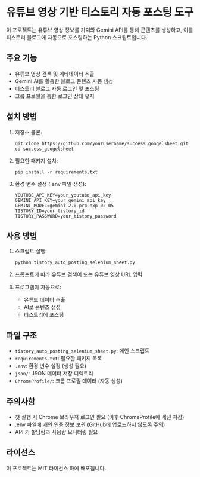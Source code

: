 # 유튜브 영상 기반 티스토리 자동 포스팅 도구

이 프로젝트는 유튜브 영상 정보를 가져와 Gemini API를 통해 콘텐츠를 생성하고, 이를 티스토리 블로그에 자동으로 포스팅하는 Python 스크립트입니다.

## 주요 기능

- 유튜브 영상 검색 및 메타데이터 추출
- Gemini AI를 활용한 블로그 콘텐츠 자동 생성
- 티스토리 블로그 자동 로그인 및 포스팅
- 크롬 프로필을 통한 로그인 상태 유지

## 설치 방법

1. 저장소 클론:

   ```
   git clone https://github.com/yourusername/success_googelsheet.git
   cd success_googelsheet
   ```

2. 필요한 패키지 설치:

   ```
   pip install -r requirements.txt
   ```

3. 환경 변수 설정 (.env 파일 생성):
   ```
   YOUTUBE_API_KEY=your_youtube_api_key
   GEMINI_API_KEY=your_gemini_api_key
   GEMINI_MODEL=gemini-2.0-pro-exp-02-05
   TISTORY_ID=your_tistory_id
   TISTORY_PASSWORD=your_tistory_password
   ```

## 사용 방법

1. 스크립트 실행:

   ```
   python tistory_auto_posting_selenium_sheet.py
   ```

2. 프롬프트에 따라 유튜브 검색어 또는 유튜브 영상 URL 입력

3. 프로그램이 자동으로:
   - 유튜브 데이터 추출
   - AI로 콘텐츠 생성
   - 티스토리에 포스팅

## 파일 구조

- `tistory_auto_posting_selenium_sheet.py`: 메인 스크립트
- `requirements.txt`: 필요한 패키지 목록
- `.env`: 환경 변수 설정 (생성 필요)
- `json/`: JSON 데이터 저장 디렉토리
- `ChromeProfile/`: 크롬 프로필 데이터 (자동 생성)

## 주의사항

- 첫 실행 시 Chrome 브라우저 로그인 필요 (이후 ChromeProfile에 세션 저장)
- .env 파일에 개인 인증 정보 보관 (GitHub에 업로드하지 않도록 주의)
- API 키 할당량과 사용량 모니터링 필요

## 라이선스

이 프로젝트는 MIT 라이선스 하에 배포됩니다.
